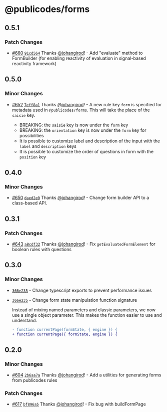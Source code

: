 # @publicodes/forms

## 0.5.1

### Patch Changes

- [#660](https://github.com/publicodes/publicodes/pull/660) [`91cd564`](https://github.com/publicodes/publicodes/commit/91cd564c70e63f65d2733e45415d1780f8b3926e) Thanks [@johangirod](https://github.com/johangirod)! - Add "evaluate" method to FormBuilder (for enabling reactivity of evaluation in signal-based reactivity framework)

## 0.5.0

### Minor Changes

- [#652](https://github.com/publicodes/publicodes/pull/652) [`7eff8a1`](https://github.com/publicodes/publicodes/commit/7eff8a17addb155749bc3e9b49f74885d35577c9) Thanks [@johangirod](https://github.com/johangirod)! - A new rule key `form` is specified for metadata used in `@publicodes/forms`. This will take the place of the `saisie` key.

    - BREAKING: the `saisie` key is now under the `form` key
    - BREAKING: the `orientation` key is now under the `form` key for
      possibilities
    - It is possible to customize label and description of the input with
      the `label` and `description` keys
    - It is possible to customize the order of questions in form with the
      `position` key

## 0.4.0

### Minor Changes

- [#650](https://github.com/publicodes/publicodes/pull/650) [`daed2e0`](https://github.com/publicodes/publicodes/commit/daed2e0be7f9e8df69ca30d2f7364ebd6379012f) Thanks [@johangirod](https://github.com/johangirod)! - Change form builder API to a class-based API.

## 0.3.1

### Patch Changes

- [#643](https://github.com/publicodes/publicodes/pull/643) [`a8cdf32`](https://github.com/publicodes/publicodes/commit/a8cdf327be12fabd85abc36db2a8955cc3c60a30) Thanks [@johangirod](https://github.com/johangirod)! - Fix `getEvaluatedFormElement` for boolean rules with questions

## 0.3.0

### Minor Changes

- [`366e235`](https://github.com/publicodes/publicodes/commit/366e23545055d66048c09cf703f3f5e305eff54d) - Change typescript exports to prevent performance issues

- [`366e235`](https://github.com/publicodes/publicodes/commit/366e23545055d66048c09cf703f3f5e305eff54d) - Change form state manipulation function signature

    Instead of mixing named parameters and classic parameters, we now use a single object parameter. This makes the function easier to use and understand.

    ```diff
    - function currentPage(formState, { engine }) {
    + function currentPage({ formState, engine }) {
    ```

## 0.2.0

### Minor Changes

- [#604](https://github.com/publicodes/publicodes/pull/604) [`2b6aa7a`](https://github.com/publicodes/publicodes/commit/2b6aa7a1151cb6e8295b1ca017dcf4fb47a8b38d) Thanks [@johangirod](https://github.com/johangirod)! - Add a utilities for generating forms from publicodes rules

### Patch Changes

- [#617](https://github.com/publicodes/publicodes/pull/617) [`bf896a5`](https://github.com/publicodes/publicodes/commit/bf896a59f73bcfc2eda1b01def7535ff5ed969d5) Thanks [@johangirod](https://github.com/johangirod)! - Fix bug with buildFormPage
